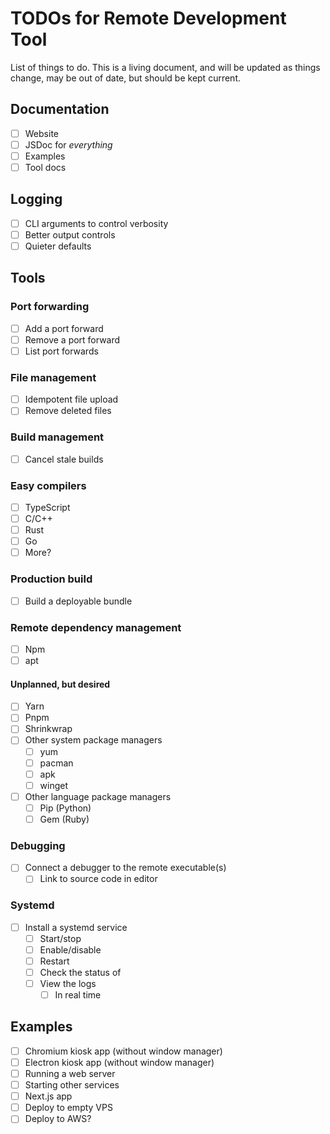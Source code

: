 # TODOs for Remote Development Tool

List of things to do.
This is a living document, and will be updated as things change, may be out of date, but should be kept current.

## Documentation

- [ ] Website
- [ ] JSDoc for _everything_
- [ ] Examples
- [ ] Tool docs

## Logging

- [ ] CLI arguments to control verbosity
- [ ] Better output controls
- [ ] Quieter defaults

## Tools

### Port forwarding

- [ ] Add a port forward
- [ ] Remove a port forward
- [ ] List port forwards

### File management

- [ ] Idempotent file upload
- [ ] Remove deleted files

### Build management

- [ ] Cancel stale builds

### Easy compilers

- [ ] TypeScript
- [ ] C/C++
- [ ] Rust
- [ ] Go
- [ ] More?

### Production build

- [ ] Build a deployable bundle

### Remote dependency management

- [ ] Npm
- [ ] apt

#### Unplanned, but desired

- [ ] Yarn
- [ ] Pnpm
- [ ] Shrinkwrap
- [ ] Other system package managers
  - [ ] yum
  - [ ] pacman
  - [ ] apk
  - [ ] winget
- [ ] Other language package managers
  - [ ] Pip (Python)
  - [ ] Gem (Ruby)

### Debugging

- [ ] Connect a debugger to the remote executable(s)
  - [ ] Link to source code in editor

### Systemd

- [ ] Install a systemd service
  - [ ] Start/stop
  - [ ] Enable/disable
  - [ ] Restart
  - [ ] Check the status of
  - [ ] View the logs
    - [ ] In real time

## Examples

- [ ] Chromium kiosk app (without window manager)
- [ ] Electron kiosk app (without window manager)
- [ ] Running a web server
- [ ] Starting other services
- [ ] Next.js app
- [ ] Deploy to empty VPS
- [ ] Deploy to AWS?
